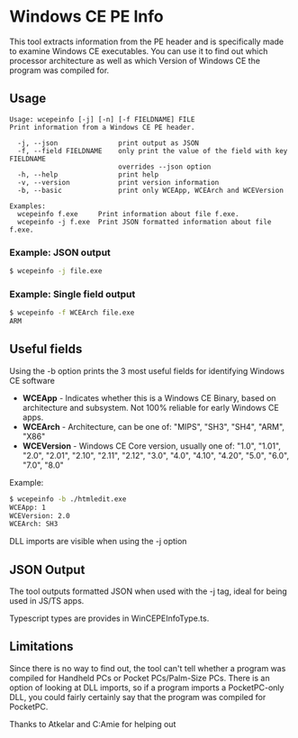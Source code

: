 # Windows CE PE Info
This tool extracts information from the PE header and is specifically made to examine Windows CE executables.
You can use it to find out which processor architecture as well as which Version of Windows CE the program was compiled for.

## Usage

```
Usage: wcepeinfo [-j] [-n] [-f FIELDNAME] FILE
Print information from a Windows CE PE header.

  -j, --json               print output as JSON
  -f, --field FIELDNAME    only print the value of the field with key FIELDNAME
                           overrides --json option
  -h, --help               print help
  -v, --version            print version information
  -b, --basic              print only WCEApp, WCEArch and WCEVersion

Examples:
  wcepeinfo f.exe     Print information about file f.exe.
  wcepeinfo -j f.exe  Print JSON formatted information about file f.exe.
```
### Example: JSON output
```bash
$ wcepeinfo -j file.exe
```

### Example: Single field output
```bash
$ wcepeinfo -f WCEArch file.exe
ARM
```

## Useful fields
Using the -b option prints the 3 most useful fields for identifying Windows CE software

 - **WCEApp** - Indicates whether this is a Windows CE Binary, based on architecture and subsystem. Not 100% reliable for early Windows CE apps.
 - **WCEArch** - Architecture, can be one of: "MIPS", "SH3", "SH4", "ARM", "X86"
 - **WCEVersion** - Windows CE Core version, usually one of: "1.0", "1.01", "2.0", "2.01", "2.10", "2.11", "2.12", "3.0", "4.0", "4.10", "4.20", "5.0", "6.0", "7.0", "8.0"

 Example:
 ```bash
$ wcepeinfo -b ./htmledit.exe
WCEApp: 1
WCEVersion: 2.0
WCEArch: SH3
 ```

 DLL imports are visible when using the -j option

## JSON Output
The tool outputs formatted JSON when used with the -j tag, ideal for being used in JS/TS apps.

Typescript types are provides in WinCEPEInfoType.ts.

## Limitations
Since there is no way to find out, the tool can't tell whether a program was compiled for Handheld PCs or Pocket PCs/Palm-Size PCs.
There is an option of looking at DLL imports, so if a program imports a PocketPC-only DLL, you could fairly certainly say that the program was compiled for PocketPC.

Thanks to Atkelar and C:Amie for helping out